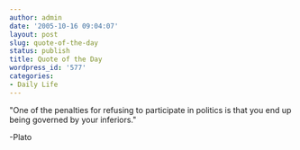```yaml
---
author: admin
date: '2005-10-16 09:04:07'
layout: post
slug: quote-of-the-day
status: publish
title: Quote of the Day
wordpress_id: '577'
categories:
- Daily Life
---
```


"One of the penalties for refusing to participate in politics is that
you end up being governed by your inferiors."

-Plato
